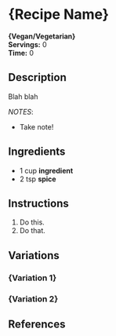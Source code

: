 # {Recipe Name}

**{Vegan/Vegetarian}**  
**Servings:** 0  
**Time:** 0

## Description

Blah blah

*NOTES*:
- Take note!

## Ingredients

- 1 cup **ingredient**
- 2 tsp **spice**

## Instructions

1. Do this.
1. Do that.

## Variations

### {Variation 1}

### {Variation 2}

## References